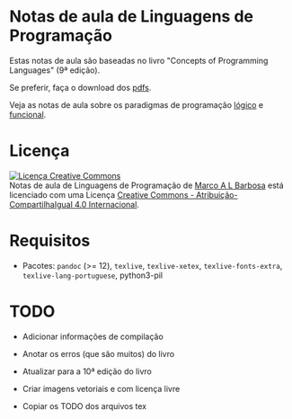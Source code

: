 # Notas de aula de Linguagens de Programação

Estas notas de aula são baseadas no livro "Concepts of Programming Languages"
(9ª edição).

Se preferir, faça o download dos [pdfs](http://malbarbo.pro.br/ensino/2013/1028/).

Veja as notas de aula sobre os paradigmas de programação
[lógico](https://github.com/malbarbo/na-proglog)
e [funcional](https://github.com/malbarbo/na-progfun).

# Licença

<a rel="license" href="http://creativecommons.org/licenses/by-sa/4.0/">
  <img alt="Licença Creative Commons" style="border-width:0" src="http://i.creativecommons.org/l/by-sa/4.0/88x31.png" />
</a>
<br />
<span xmlns:dct="http://purl.org/dc/terms/" href="http://purl.org/dc/dcmitype/Text" property="dct:title" rel="dct:type">
Notas de aula de Linguagens de Programação</span> de
<a xmlns:cc="http://creativecommons.org/ns#" href="http://mabarbo.pro.br" property="cc:attributionName" rel="cc:attributionURL">
Marco A L Barbosa</a>
está licenciado com uma Licença
<a rel="license" href="http://creativecommons.org/licenses/by-sa/4.0/">
Creative Commons - Atribuição-CompartilhaIgual 4.0 Internacional</a>.

# Requisitos

- Pacotes: `pandoc` (>= 12), `texlive`, `texlive-xetex`, `texlive-fonts-extra`,
  `texlive-lang-portuguese`, python3-pil

# TODO

-   Adicionar informações de compilação

-   Anotar os erros (que são muitos) do livro

-   Atualizar para a 10ª edição do livro

-   Criar imagens vetoriais e com licença livre

-   Copiar os TODO dos arquivos tex


<!-- % vim: set ft=markdown ts=2 spell spelllang=pt_br: -->
